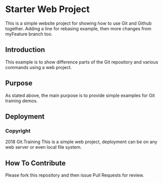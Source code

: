 # Starter Web Project

This is a simple website project for showing how to use Git and Github together.
Adding a line for rebasing example, then more changes from myFeature branch too.

## Introduction

This example is to show difference parts of the Git repository and various commands using a web project.

## Purpose

As stated above, the main purpose is to provide simple examples for Git training demos.

## Deployment

### Copyright

2018 Git.Training
This is a simple web project, deployment can be on any web server or even local file system. 

## How To Contribute

Please fork this repository and then issue Pull Requests for review.